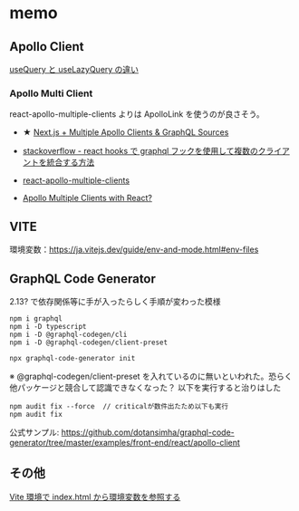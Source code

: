 # memo

## Apollo Client

[useQuery と useLazyQuery の違い](https://maku.blog/p/m7ju6gr/#usequery-%E3%81%A8-uselazyquery-%E3%81%AE%E9%81%95%E3%81%84)

### Apollo Multi Client

react-apollo-multiple-clients よりは ApolloLink を使うのが良さそう。

- ★ [Next.js + Multiple Apollo Clients & GraphQL Sources](https://www.loudnoises.us/next-js-two-apollo-clients-two-graphql-data-sources-the-easy-way/)

- [stackoverflow - react hooks で graphql フックを使用して複数のクライアントを統合する方法](https://stackoverflow.com/questions/59981062/how-to-integrate-multiple-clients-using-graphql-hooks-in-react-hooks)
- [react-apollo-multiple-clients](https://www.npmjs.com/package/@titelmedia/react-apollo-multiple-clients)

- [Apollo Multiple Clients with React?](https://medium.com/open-graphql/apollo-multiple-clients-with-react-b34b571210a5)

## VITE

環境変数：https://ja.vitejs.dev/guide/env-and-mode.html#env-files

## GraphQL Code Generator

2.13? で依存関係等に手が入ったらしく手順が変わった模様

```
npm i graphql
npm i -D typescript
npm i -D @graphql-codegen/cli
npm i -D @graphql-codegen/client-preset
```

```
npx graphql-code-generator init
```

※ @graphql-codegen/client-preset を入れているのに無いといわれた。恐らく他パッケージと競合して認識できなくなった？
以下を実行すると治りはした

```
npm audit fix --force  // criticalが数件出たため以下も実行
npm audit fix
```

公式サンプル: https://github.com/dotansimha/graphql-code-generator/tree/master/examples/front-end/react/apollo-client

## その他

[Vite 環境で index.html から環境変数を参照する](https://dev.classmethod.jp/articles/vite-index-html-read-env-variables/)
